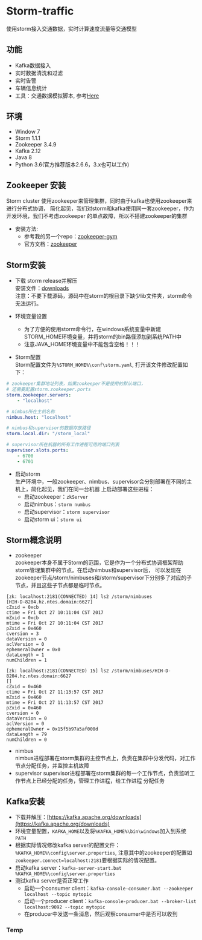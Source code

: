 # Storm-traffic
使用storm接入交通数据，实时计算速度流量等交通模型

## 功能
* Kafka数据接入
* 实时数据清洗和过滤
* 实时告警
* 车辆信息统计
* 工具：交通数据模拟脚本, 参考[Here](./scripts/README.md)


## 环境

* Window 7
* Storm 1.1.1
* Zookeeper 3.4.9
* Kafka 2.12
* Java 8
* Python 3.6(官方推荐版本2.6.6，3.x也可以工作)

## Zookeeper 安装
Storm cluster 使用zookeeper来管理集群，同时由于kafka也使用zookeeper来进行分布式协调，
简化起见，我们对storm和kafka使用同一套zookeeper，作为开发环境，我们不考虑zookeeper
的单点故障，所以不搭建zookeeper的集群  
* 安装方法:
    * 参考我的另一个repo：[zookeeper-gym](https://github.com/wang1365/zookeeper-gym)
    * 官方文档：[zookeeper](https://zookeeper.apache.org/doc/trunk/zookeeperAdmin.html#sc_singleAndDevSetup)

## Storm安装

* 下载 storm release并解压  
安装文件：[downloads](http://storm.apache.org/downloads.html)  
注意：不要下载源码，源码中在storm的根目录下缺少lib文件夹，storm命令无法运行。

* 环境变量设置  
    * 为了方便的使用storm命令行，在windows系统变量中新建STORM_HOME环境变量，并将storm的bin路径添加到系统PATH中
    * 注意JAVA_HOME环境变量中不能包含空格！！！
    
* Storm配置  
Storm配置文件为`%STORM_HOME%\conf\storm.yaml`, 打开该文件修改配置如下：
```yaml
# zookeeper集群地址列表，如果zookeeper不是使用的默认端口，
# 还需要配置storm.zookeeper.ports
storm.zookeeper.servers:
    - "localhost"

# nimbus所在主机名称
nimbus.host: "localhost"

# nimbus和supervisor的数据存放路径
storm.local.dir: "/storm_local"

# supervisor所在机器的所有工作进程可用的端口列表
supervisor.slots.ports:
    - 6700
    - 6701
```
* 启动storm  
生产环境中，一般zookeeper、nimbus、supervisor会分别部署在不同的主机上，简化起见，我们在同一台机器
上启动部署这些进程：
    * 启动zookeeper：`zkServer`
    * 启动nimbus：`storm numbus`
    * 启动supervisor：`storm supervisor`
    * 启动storm ui：`storm ui`

## Storm概念说明
* zookeeper  
zookeeper本身不属于Storm的范围，它是作为一个分布式协调框架帮助storm管理集群中的节点。在启动nimbus和supervisor后，
可以发现在zookeeper节点/storm/nimbuses和/storm/supervisor下分别多了对应的子节点，并且这些子节点都是临时节点。

```
[zk: localhost:2181(CONNECTED) 14] ls2 /storm/nimbuses
[HIH-D-8204.hz.ntes.domain:6627]
cZxid = 0xcb
ctime = Fri Oct 27 10:11:04 CST 2017
mZxid = 0xcb
mtime = Fri Oct 27 10:11:04 CST 2017
pZxid = 0x460
cversion = 3
dataVersion = 0
aclVersion = 0
ephemeralOwner = 0x0
dataLength = 1
numChildren = 1

[zk: localhost:2181(CONNECTED) 15] ls2 /storm/nimbuses/HIH-D-8204.hz.ntes.domain:6627
[]
cZxid = 0x460
ctime = Fri Oct 27 11:13:57 CST 2017
mZxid = 0x460
mtime = Fri Oct 27 11:13:57 CST 2017
pZxid = 0x460
cversion = 0
dataVersion = 0
aclVersion = 0
ephemeralOwner = 0x15f5b97a5af000d
dataLength = 79
numChildren = 0
```

* nimbus  
nimbus进程部署在storm集群的主控节点上，负责在集群中分发代码，对工作节点分配任务，并监控主机故障
* supervisor
supervisor进程部署在storm集群的每一个工作节点，负责监听工作节点上已经分配的任务，管理工作进程，给工作进程
分配任务

## Kafka安装
* 下载并解压：[https://kafka.apache.org/downloads](https://kafka.apache.org/downloads)
* 环境变量配置，`KAFKA_HOME`以及将`%KAFKA_HOME%\bin\windows`加入到系统`PATH`
* 根据实际情况修改kafka server的配置文件：`%KAFKA_HOME%\config\server.properties`,
注意其中的zookeeper的配置如`zookeeper.connect=localhost:2181`要根据实际的情况配置。
* 启动kafka server：`kafka-server-start.bat %KAFKA_HOME%\config\server.properties`
* 测试kafka server是否正常工作
    * 启动一个consumer client：`kafka-console-consumer.bat --zookeeper localhost --topic mytopic`
    * 启动一个producer client：`kafka-console-producer.bat --broker-list localhost:9092 --topic mytopic`  
    * 在producer中发送一条消息，然后观察consumer中是否可以收到
	
### Temp